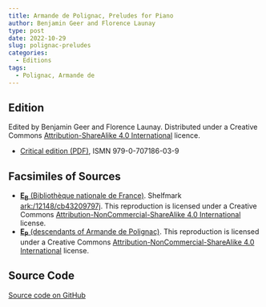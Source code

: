 ```yaml
---
title: Armande de Polignac, Preludes for Piano
author: Benjamin Geer and Florence Launay
type: post
date: 2022-10-29
slug: polignac-preludes
categories:
  - Editions
tags:
  - Polignac, Armande de
---
```


## Edition

Edited by Benjamin Geer and Florence Launay. Distributed under a Creative Commons
[Attribution-ShareAlike 4.0
International](https://creativecommons.org/licenses/by-sa/4.0/deed.en)
licence.

- <a href="/editions/Polignac_Preludes_Critical_Edition.pdf" target="_blank">Critical edition (PDF)</a>, ISMN 979-0-707186-03-9

## Facsimiles of Sources

- <a href="/facsimiles/Polignac-Prelude-1-EB-BnF.pdf"
  target="_blank">**E<sub>B</sub>** (Bibliothèque nationale de France)</a>. Shelfmark <a href="https://catalogue.bnf.fr/ark:/12148/cb43209797j" target="_blank">ark:/12148/cb43209797j</a>. This
  reproduction is licensed under a Creative Commons
  [Attribution-NonCommercial-ShareAlike 4.0
  International](http://creativecommons.org/licenses/by-nc-sa/4.0/deed.en)
  license.
- <a href="/facsimiles/Polignac-Preludes-EP.pdf"
  target="_blank">**E<sub>P</sub>** (descendants of Armande de Polignac)</a>.
  This reproduction is licensed under a
  Creative Commons [Attribution-NonCommercial-ShareAlike 4.0
  International](http://creativecommons.org/licenses/by-nc-sa/4.0/deed.en)
  license.

## Source Code

[Source code on GitHub](https://github.com/benjamingeer/Tondauer/tree/master/editions/Polignac_Preludes)
